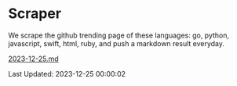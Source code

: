 # Scraper

We scrape the github trending page of these languages: go, python, javascript, swift, html, ruby, and push a markdown result everyday.

[2023-12-25.md](https://github.com/henson/Scraper/blob/master/2023-12-25.md)

Last Updated: 2023-12-25 00:00:02